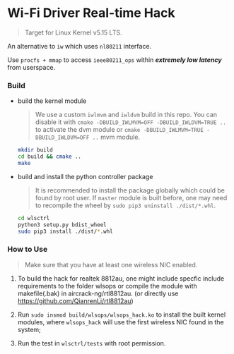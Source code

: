 # Wi-Fi Driver Real-time Hack
> Target for Linux Kernel v5.15 LTS.

An alternative to `iw` which uses `nl80211` interface.

Use `procfs + mmap` to access `ieee80211_ops` within ***extremely low latency*** from userspace.

<!--
The memory r/w is currently implemented in synchronized block writing/reading (to be lockless ring-buffer impl).
-->

### Build
- build the kernel module
    > We use a custom `iwlmvm` and `iwldvm` build in this repo. You can disable it with `cmake -DBUILD_IWLMVM=OFF -DBUILD_IWLDVM=TRUE ..` to activate the dvm module or `cmake -DBUILD_IWLMVM=TRUE -DBUILD_IWLDVM=OFF ..` mvm module.

    ```bash
    mkdir build
    cd build && cmake ..
    make
    ```

- build and install the python controller package
    > It is recommended to install the package globally which could be found by root user. If `master` module is built before, one may need to recompile the wheel by `sudo pip3 uninstall ./dist/*.whl`.
    ```bash
    cd wlsctrl
    python3 setup.py bdist_wheel
    sudo pip3 install ./dist/*.whl
    ```

### How to Use
> Make sure that you have at least one wireless NIC enabled.

1. To build the hack for realtek 8812au, one might include specfic include requirements to the folder wlsops or compile the module with makefile(.bak) in aircrack-ng/rtl8812au. (or directly use https://github.com/QianrenLi/rtl8812au)

2. Run `sudo insmod build/wlsops/wlsops_hack.ko` to install the built kernel modules, where `wlsops_hack` will use the first wireless NIC found in the system;

3. Run the test in `wlsctrl/tests` with root permission.
